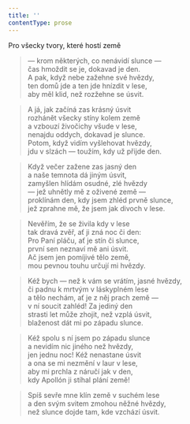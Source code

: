 ```yaml
---
title: ''
contentType: prose
---
```


Pro všecky tvory, které hostí země

> — krom některých, co nenávidí slunce —  
> čas hmoždit se je, dokavad je den.  
> A pak, když nebe zažehne své hvězdy,  
> ten domů jde a ten jde hnízdit v lese,  
> aby měl klid, než rozžehne se úsvit.

> A já, jak začíná zas krásný úsvit  
> rozhánět všecky stíny kolem země  
> a vzbouzí živočichy všude v lese,  
> nenajdu oddych, dokavad je slunce.  
> Potom, když vidím vyšlehovat hvězdy,  
> jdu v slzách — toužím, kdy už přijde den.

> Když večer zažene zas jasný den  
> a naše temnota dá jiným úsvit,  
> zamyšlen hlídám osudné, zlé hvězdy  
> — jež uhnětly mě z oživené země —  
> proklínám den, kdy jsem zhléd prvně slunce,  
> jež zprahne mě, že jsem jak divoch v lese.

> Nevěřím, že se živila kdy v lese  
> tak dravá zvěř, ať ji zná noc či den:  
> Pro Paní pláču, ať je stín či slunce,  
> první sen neznaví mě ani úsvit.  
> Ač jsem jen pomíjivé tělo země,  
> mou pevnou touhu určují mi hvězdy.

> Kéž bych — než k vám se vrátím, jasné hvězdy,  
> či padnu k mrtvým v láskyplném lese  
> a tělo nechám, ať je z něj prach země —  
> v ní soucit zahléd! Za jediný den  
> strasti let může zhojit, než vzplá úsvit,  
> blaženost dát mi po západu slunce.

> Kéž spolu s ní jsem po západu slunce  
> a nevidím nic jiného než hvězdy,  
> jen jednu noc! Kéž nenastane úsvit  
> a ona se mi nezmění v laur v lese,  
> aby mi prchla z náručí jak v den,  
> kdy Apollón ji stíhal plání země!

> Spíš sevře mne klín země v suchém lese  
> a den svým svitem zmohou něžné hvězdy,  
> než slunce dojde tam, kde vzchází úsvit.
